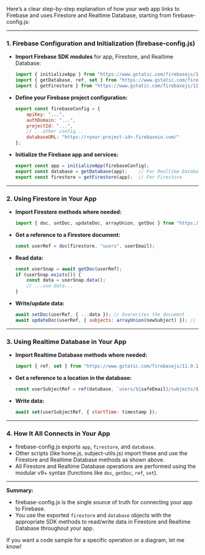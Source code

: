 Here’s a clear step-by-step explanation of how your web app links to Firebase and uses Firestore and Realtime Database, starting from firebase-config.js:

---

### 1. **Firebase Configuration and Initialization (firebase-config.js)**

- **Import Firebase SDK modules** for app, Firestore, and Realtime Database:
  ```js
  import { initializeApp } from "https://www.gstatic.com/firebasejs/11.9.1/firebase-app.js";
  import { getDatabase, ref, set } from "https://www.gstatic.com/firebasejs/11.9.1/firebase-database.js";
  import { getFirestore } from "https://www.gstatic.com/firebasejs/11.9.1/firebase-firestore.js";
  ```

- **Define your Firebase project configuration:**
  ```js
  export const firebaseConfig = {
      apiKey: "...",
      authDomain: "...",
      projectId: "...",
      // ...other config...
      databaseURL: "https://<your-project-id>.firebaseio.com/"
  };
  ```

- **Initialize the Firebase app and services:**
  ```js
  export const app = initializeApp(firebaseConfig);
  export const database = getDatabase(app);    // For Realtime Database
  export const firestore = getFirestore(app);  // For Firestore
  ```

---

### 2. **Using Firestore in Your App**

- **Import Firestore methods where needed:**
  ```js
  import { doc, setDoc, updateDoc, arrayUnion, getDoc } from "https://www.gstatic.com/firebasejs/11.9.1/firebase-firestore.js";
  ```

- **Get a reference to a Firestore document:**
  ```js
  const userRef = doc(firestore, "users", userEmail);
  ```

- **Read data:**
  ```js
  const userSnap = await getDoc(userRef);
  if (userSnap.exists()) {
      const data = userSnap.data();
      // ...use data...
  }
  ```

- **Write/update data:**
  ```js
  await setDoc(userRef, { ...data }); // Overwrites the document
  await updateDoc(userRef, { subjects: arrayUnion(newSubject) }); // Updates fields
  ```

---

### 3. **Using Realtime Database in Your App**

- **Import Realtime Database methods where needed:**
  ```js
  import { ref, set } from "https://www.gstatic.com/firebasejs/11.9.1/firebase-database.js";
  ```

- **Get a reference to a location in the database:**
  ```js
  const userSubjectRef = ref(database, `users/${safeEmail}/subjects/${subjectName}`);
  ```

- **Write data:**
  ```js
  await set(userSubjectRef, { startTime: timestamp });
  ```

---

### 4. **How It All Connects in Your App**

- firebase-config.js exports `app`, `firestore`, and `database`.
- Other scripts (like home.js, subject-utils.js) import these and use the Firestore and Realtime Database methods as shown above.
- All Firestore and Realtime Database operations are performed using the modular v9+ syntax (functions like `doc`, `getDoc`, `ref`, `set`).

---

**Summary:**  
- firebase-config.js is the single source of truth for connecting your app to Firebase.
- You use the exported `firestore` and `database` objects with the appropriate SDK methods to read/write data in Firestore and Realtime Database throughout your app.

If you want a code sample for a specific operation or a diagram, let me know!